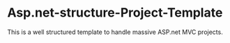 # Asp.net-structure-Project-Template
This is a well structured template to handle massive ASP.net MVC projects.
